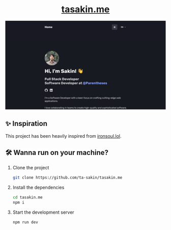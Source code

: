 <h1 align="center">
<a href="https://tasakin.me">
  tasakin.me</a>
</h1>

![demo](./public/demo.png)

## ✨ Inspiration

This project has been heavily inspired from [ironsoul.lol]('https://github.com/ironsoul0/ironsoul.ninja').

## 🛠 Wanna run on your machine?

1. Clone the project

   ```sh
   git clone https://github.com/ta-sakin/tasakin.me
   ```

2. Install the dependencies

   ```sh
   cd tasakin.me
   npm i
   ```

3. Start the development server

   ```sh
   npm run dev
   ```
